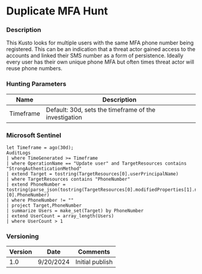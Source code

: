 # Duplicate MFA Hunt

### Description

This Kusto looks for multiple users with the same MFA phone number being registered. This can be an indication that a threat actor gained access to the accounts and linked their SMS number as a form of persistence. Ideally every user has their own unique phone MFA but often times threat actor will reuse phone numbers.


### Hunting Parameters
| Name    | Description      |
| ----------- |--------------- |
|    Timeframe     |  Default: 30d, sets the timeframe of the investigation |

### Microsoft Sentinel
```
let Timeframe = ago(30d);
AuditLogs
| where TimeGenerated >= Timeframe
| where OperationName == "Update user" and TargetResources contains "StrongAuthenticationMethod"
| extend Target = tostring(TargetResources[0].userPrincipalName)
| where TargetResources contains "PhoneNumber"
| extend PhoneNumber = tostring(parse_json(tostring(TargetResources[0].modifiedProperties[1].newValue))[0].PhoneNumber)
| where PhoneNumber != ""
| project Target,PhoneNumber
| summarize Users = make_set(Target) by PhoneNumber
| extend UserCount = array_length(Users)
| where UserCount > 1
```

### Versioning
| Version       | Date          | Comments                          |
| ------------- |---------------| ----------------------------------|
| 1.0           | 9/20/2024    | Initial publish                   |